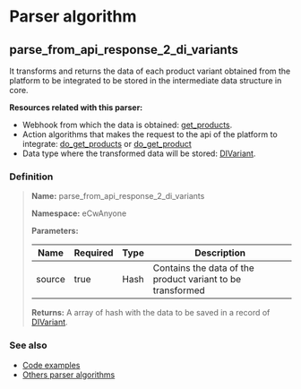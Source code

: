 # Parser algorithm
 
## parse_from_api_response_2_di_variants

It transforms and returns the data of each product variant obtained from the platform to be integrated to be stored in 
the intermediate data structure in core.

**Resources related with this parser:**

* Webhook from which the data is obtained: [get_products](../webhooks/overview.md?id=get_products).
* Action algorithms that makes the request to the api of the platform to integrate:
  [do_get_products](../action-algorithms/do_get_products.md) or [do_get_product](../action-algorithms/do_get_product.md)
* Data type where the transformed data will be stored: [DIVariant](../data-types/DIVariant.md).
    
### Definition

> **Name:** parse_from_api_response_2_di_variants
> 
> **Namespace:** eCwAnyone
>
> **Parameters:**
> 
> | Name | Required | Type | Description |
> | ---- | -------- | ---- | ----------- |
> | source | true | Hash | Contains the data of the product variant to be transformed |
>
> **Returns:** A array of hash with the data to be saved in a record of [DIVariant](../data-types/DIVariant.md).

### See also
* [Code examples](https://cenit.io/algorithm?f[name][40703][o]=is&f[name][40703][v]=parse_from_api_response_2_di_variants&f[namespace][40840][o]=starts_with&f[namespace][40840][v]=eCw)
* [Others parser algorithms](overview?id=parse_from_api_response_2_di_variants)